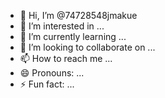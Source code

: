 - 👋 Hi, I’m @74728548jmakue
- 👀 I’m interested in ...
- 🌱 I’m currently learning ...
- 💞️ I’m looking to collaborate on ...
- 📫 How to reach me ...
- 😄 Pronouns: ...
- ⚡ Fun fact: ...

<!---
74728548jmakue/74728548jmakue is a ✨ special ✨ repository because its `README.md` (this file) appears on your GitHub profile.
You can click the Preview link to take a look at your changes.
--->
